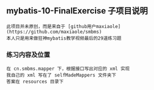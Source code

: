 ## mybatis-10-FinalExercise 子项目说明

    此项目并未原创，而是来自于 [github用户maxiaole](https://github.com/maxiaole/smbms)
    本人只是用来做狂神mybatis教学视频最后的29道练习题

### 练习内容及位置
    在 cn.smbms.mapper 下，根据接口写出对应的 xml 实现
    我自己的 xml 写在了 selfMadeMappers 文件夹下
    答案在 resources 目录下